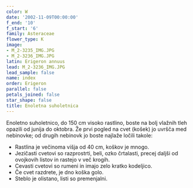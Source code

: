 ```yaml
---
color: W
date: '2002-11-09T00:00:00'
f_end: '10'
f_start: '6'
family: Asteraceae
flower_type: K
image:
- M_2-3235_IMG.JPG
- M_2-3236_IMG.JPG
latin: Erigeron annuus
lead: M_2-3236_IMG.JPG
lead_sample: false
name: index
order: Erigeron
parallel: false
petals_joined: false
star_shape: false
title: Enoletna suholetnica
---
```

Enoletno suholetnico, do 150 cm visoko rastlino, boste na bolj vlažnih tleh opazili od junija do oktobra. Že prvi pogled na cvet (košek) jo uvršča med nebinovke; od drugih nebinovk jo boste najlaže ločili takole:

-   Rastlina je večinoma višja od 40 cm, koškov je mnogo.
-   Jezičasti cvetovi so razprostrti, beli, ozko črtalasti, precej daljši od ovojkovih listov in rastejo v več krogih.
-   Cevasti cvetovi so rumeni in imajo zelo kratko kodeljico.
-   Če cvet razdrete, je dno koška golo.
-   Steblo je olistano, listi so premenjalni.
